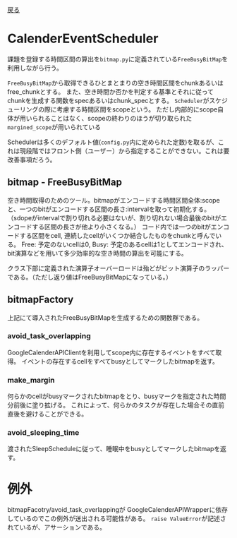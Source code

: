 [戻る](../README.md)

# CalenderEventScheduler

課題を登録する時間区間の算出を`bitmap.py`に定義されている`FreeBusyBitMap`を利用しながら行う。

`FreeBusyBitMap`から取得できるひとまとまりの空き時間区間をchunkあるいはfree_chunkとする。
また、空き時間か否かを判定する基準とそれに従ってchunkを生成する関数をspecあるいはchunk_specとする。
`Scheduler`がスケジューリングの際に考慮する時間区間をscopeという。
ただし内部的にscope自体が用いられることはなく、scopeの終わりのほうが切り取られた`margined_scope`が用いられている

Schedulerは多くのデフォルト値(`config.py`内に定められた定数)を取るが、これは現段階ではフロント側（ユーザー）から指定することができない。これは要改善事項だろう。

## bitmap - FreeBusyBitMap

空き時間取得のためのツール。bitmapがエンコードする時間区間全体:scopeと、一つのbitがエンコードする区間の長さ:intervalを取って初期化する。
（sdopeがintervalで割り切れる必要はないが、割り切れない場合最後のbitがエンコードする区間の長さが他より小さくなる。）
コード内では一つのbitがエンコードする区間をcell, 連続したcellがいくつか結合したものをchunkと呼んでいる。
Free: 予定のないcellは0,
Busy: 予定のあるcellは1としてエンコードされ、
bit演算などを用いて多少効率的な空き時間の算出を可能にする。

クラス下部に定義された演算子オーバーロードは殆どがビット演算子のラッパーである。（ただし返り値はFreeBusyBitMapになっている。）

## bitmapFactory

上記にて導入されたFreeBusyBitMapを生成するための関数群である。

### avoid_task_overlapping

GoogleCalenderAPIClientを利用してscope内に存在するイベントをすべて取得。
イベントの存在するcellをすべてbusyとしてマークしたbitmapを返す。

### make_margin

何らかのcellがbusyマークされたbitmapをとり、busyマークを指定された時間分前後に塗り拡げる。
これによって、何らかのタスクが存在した場合その直前直後を避けることができる。

### avoid_sleeping_time

渡されたSleepScheduleに従って、睡眠中をbusyとしてマークしたbitmapを返す。

# 例外

bitmapFacotry/avoid_task_overlappingが
GoogleCalenderAPIWrapperに依存しているのでこの例外が送出される可能性がある。
`raise ValueError`が記述されているが、アサーションである。